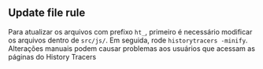 ## Update file rule

Para atualizar os arquivos com prefixo `ht_`, primeiro é necessário modificar os arquivos dentro de `src/js/`. Em seguida, rode `historytracers -minify`. Alterações manuais podem causar problemas aos usuários que acessam as páginas do History Tracers

